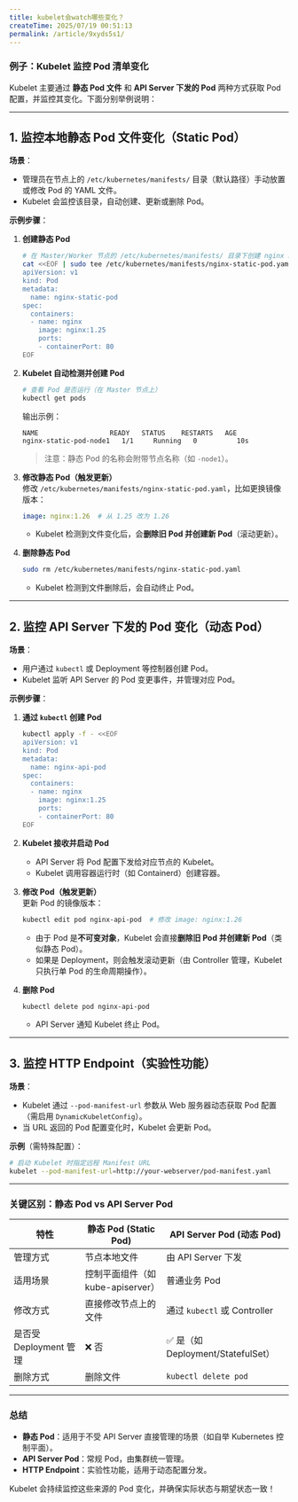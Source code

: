 ```yaml
---
title: kubelet会watch哪些变化？
createTime: 2025/07/19 00:51:13
permalink: /article/9xyds5s1/
---
```

### **例子：Kubelet 监控 Pod 清单变化**  

Kubelet 主要通过 **静态 Pod 文件** 和 **API Server 下发的 Pod** 两种方式获取 Pod 配置，并监控其变化。下面分别举例说明：

---

## **1. 监控本地静态 Pod 文件变化（Static Pod）**
**场景**：  
- 管理员在节点上的 `/etc/kubernetes/manifests/` 目录（默认路径）手动放置或修改 Pod 的 YAML 文件。  
- Kubelet 会监控该目录，自动创建、更新或删除 Pod。

**示例步骤**：
1. **创建静态 Pod**  
   ```bash
   # 在 Master/Worker 节点的 /etc/kubernetes/manifests/ 目录下创建 nginx Pod
   cat <<EOF | sudo tee /etc/kubernetes/manifests/nginx-static-pod.yaml
   apiVersion: v1
   kind: Pod
   metadata:
     name: nginx-static-pod
   spec:
     containers:
     - name: nginx
       image: nginx:1.25
       ports:
       - containerPort: 80
   EOF
   ```

2. **Kubelet 自动检测并创建 Pod**  
   ```bash
   # 查看 Pod 是否运行（在 Master 节点上）
   kubectl get pods
   ```
   输出示例：
   ```
   NAME                  READY   STATUS    RESTARTS   AGE
   nginx-static-pod-node1   1/1     Running   0          10s
   ```
   > 注意：静态 Pod 的名称会附带节点名称（如 `-node1`）。

3. **修改静态 Pod（触发更新）**  
   修改 `/etc/kubernetes/manifests/nginx-static-pod.yaml`，比如更换镜像版本：
   ```yaml
   image: nginx:1.26  # 从 1.25 改为 1.26
   ```
   - Kubelet 检测到文件变化后，会**删除旧 Pod 并创建新 Pod**（滚动更新）。

4. **删除静态 Pod**  
   ```bash
   sudo rm /etc/kubernetes/manifests/nginx-static-pod.yaml
   ```
   - Kubelet 检测到文件删除后，会自动终止 Pod。

---

## **2. 监控 API Server 下发的 Pod 变化（动态 Pod）**
**场景**：  
- 用户通过 `kubectl` 或 Deployment 等控制器创建 Pod。  
- Kubelet 监听 API Server 的 Pod 变更事件，并管理对应 Pod。

**示例步骤**：
1. **通过 `kubectl` 创建 Pod**  
   ```bash
   kubectl apply -f - <<EOF
   apiVersion: v1
   kind: Pod
   metadata:
     name: nginx-api-pod
   spec:
     containers:
     - name: nginx
       image: nginx:1.25
       ports:
       - containerPort: 80
   EOF
   ```

2. **Kubelet 接收并启动 Pod**  
   - API Server 将 Pod 配置下发给对应节点的 Kubelet。  
   - Kubelet 调用容器运行时（如 Containerd）创建容器。  

3. **修改 Pod（触发更新）**  
   更新 Pod 的镜像版本：
   ```bash
   kubectl edit pod nginx-api-pod  # 修改 image: nginx:1.26
   ```
   - 由于 Pod 是**不可变对象**，Kubelet 会直接**删除旧 Pod 并创建新 Pod**（类似静态 Pod）。  
   - 如果是 Deployment，则会触发滚动更新（由 Controller 管理，Kubelet 只执行单 Pod 的生命周期操作）。

4. **删除 Pod**  
   ```bash
   kubectl delete pod nginx-api-pod
   ```
   - API Server 通知 Kubelet 终止 Pod。

---

## **3. 监控 HTTP Endpoint（实验性功能）**
**场景**：  
- Kubelet 通过 `--pod-manifest-url` 参数从 Web 服务器动态获取 Pod 配置（需启用 `DynamicKubeletConfig`）。  
- 当 URL 返回的 Pod 配置变化时，Kubelet 会更新 Pod。

**示例**（需特殊配置）：
```bash
# 启动 Kubelet 时指定远程 Manifest URL
kubelet --pod-manifest-url=http://your-webserver/pod-manifest.yaml
```

---

### **关键区别：静态 Pod vs API Server Pod**
| 特性                | 静态 Pod (Static Pod)       | API Server Pod (动态 Pod)       |
|---------------------|----------------------------|---------------------------------|
| 管理方式            | 节点本地文件               | 由 API Server 下发             |
| 适用场景            | 控制平面组件（如 kube-apiserver） | 普通业务 Pod                   |
| 修改方式            | 直接修改节点上的文件       | 通过 `kubectl` 或 Controller   |
| 是否受 Deployment 管理 | ❌ 否                      | ✅ 是（如 Deployment/StatefulSet） |
| 删除方式            | 删除文件                   | `kubectl delete pod`           |

---

### **总结**
- **静态 Pod**：适用于不受 API Server 直接管理的场景（如自举 Kubernetes 控制平面）。  
- **API Server Pod**：常规 Pod，由集群统一管理。  
- **HTTP Endpoint**：实验性功能，适用于动态配置分发。  

Kubelet 会持续监控这些来源的 Pod 变化，并确保实际状态与期望状态一致！